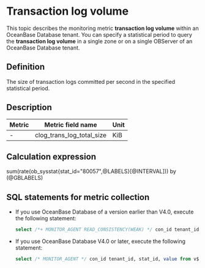 # Transaction log volume

This topic describes the monitoring metric **transaction log volume** within an OceanBase Database tenant. You can specify a statistical period to query the **transaction log volume** in a single zone or on a single OBServer of an OceanBase Database tenant.

## Definition

The size of transaction logs committed per second in the specified statistical period.

## Description

| **Metric** |   **Metric field name**   | **Unit** |
|------------|---------------------------|----------|
| -          | clog_trans_log_total_size | KiB       |

## Calculation expression

sum(rate(ob_sysstat{stat_id="80057",@LABELS}[@INTERVAL])) by (@GBLABELS)

## SQL statements for metric collection

* If you use OceanBase Database of a version earlier than V4.0, execute the following statement:

  ```sql
  select /*+ MONITOR_AGENT READ_CONSISTENCY(WEAK) */ con_id tenant_id, stat_id, value from v$sysstat where stat_id IN (80057) and (con_id > 1000 or con_id = 1) and class < 1000
  ```

* If you use OceanBase Database V4.0 or later, execute the following statement:

  ```sql
  select /* MONITOR_AGENT */ con_id tenant_id, stat_id, value from v$sysstat, DBA_OB_TENANTS where stat_id IN (80057) and (con_id > 1000 or con_id = 1) and class < 1000
  ```
